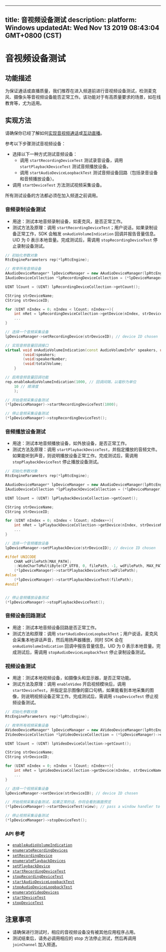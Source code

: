 
---
title: 音视频设备测试
description: 
platform: Windows
updatedAt: Wed Nov 13 2019 08:43:04 GMT+0800 (CST)
---
# 音视频设备测试
## 功能描述

为保证通话或直播质量，我们推荐在进入频道前进行音视频设备测试，检测麦克风、摄像头等音视频设备能否正常工作。该功能对于有高质量要求的场景，如在线教育等，尤为适用。

## 实现方法

请确保你已经了解如何[实现音视频通话](../../cn/Audio%20Broadcast/start_call_windows.md)或[互动直播](../../cn/Audio%20Broadcast/start_live_windows.md)。

参考以下步骤测试音视频设备：

- 选择以下一种方式测试音频设备：
	- 调用 `startRecordingDeviceTest` 测试录音设备，调用 `startPlaybackDeviceTest` 测试音频播放设备。
	- 调用 `startAudioDeviceLoopbackTest` 测试音频设备回路（包括录音设备和音频播放设备）。
- 调用 `startDeviceTest` 方法测试视频采集设备。

<div class="alert note">所有测试设备的方法都必须在加入频道之前调用。</div>

### 音频录制设备测试

- 用途：测试本地音频录制设备，如麦克风，是否正常工作。
- 测试方法及原理：调用 `startRecordingDeviceTest`；用户说话，如果录制设备正常工作，SDK 会触发 `onAudioVolumeIndication` 回调并报告音量信息。UID 为 0 表示本地音量。完成测试后，需调用 `stopRecordingDeviceTest` 停止录制设备测试。

```C++
// 初始化参数对象
RtcEngineParameters rep(*lpRtcEngine);

// 枚举所有音频设备
AAudioDeviceManager* lpDeviceManager = new AAudioDeviceManager(lpRtcEngine);
IAudioDeviceCollection *lpRecordingDeviceCollection = (*lpDeviceManager)->enumerateRecordingDevices();

UINT lCount = (UINT) lpRecordingDeviceCollection->getCount();

CString strDeviceName;
CString strDeviceID;

for (UINT nIndex = 0; nIndex < lCount; nIndex++){
    int nRet = lpRecordingDeviceCollection->getDevice(nIndex, strDeviceName, strDeviceID);
	...
}

// 选择一个音频采集设备
lpDeviceManager->setRecordingDevice(strDeviceID); // device ID chosen

// 实现音频音量回调接口
virtual void onAudioVolumeIndication(const AudioVolumeInfo* speakers, unsigned int speakerNumber, int totalVolume) {
        (void)speakers;
        (void)speakerNumber;
        (void)totalVolume;
    }

// 启用音频音量回调功能
rep.enableAudioVolumeIndication(1000, // 回调间隔，以毫秒为单位
	10 // 顺滑度
	);

// 开始音频采集设备测试
(*lpDeviceManager)->startRecordingDeviceTest(1000);

// 停止音频采集设备测试
(*lpDeviceManager)->stopRecordingDeviceTest();
```



### 音频播放设备测试

- 用途：测试本地音频播放设备，如外放设备，是否正常工作。
- 测试方法及原理：调用 `startPlaybackDeviceTest`，并指定播放的音频文件。如果能听到声音，则说明播放设备正常工作。完成测试后，需调用 `stopPlaybackDeviceTest` 停止播放设备测试。

```C++
// 初始化参数对象
RtcEngineParameters rep(*lpRtcEngine);

AAudioDeviceManager* lpDeviceManager = new AAudioDeviceManager(lpRtcEngine);
IAudioDeviceCollection *lpPlaybackDeviceCollection = (*lpDeviceManager)->enumeratePlaybackDevices();

UINT lCount = (UINT) lpPlaybackDeviceCollection->getCount();

CString strDeviceName;
CString strDeviceID;

for (UINT nIndex = 0; nIndex < lCount; nIndex++){
    int nRet = lpPlaybackDeviceCollection->getDevice(nIndex, strDeviceName, strDeviceID);
	...
}

// 选择一个音频播放设备
lpDeviceManager->setPlaybackDevice(strDeviceID); // device ID chosen

#ifdef UNICODE
	CHAR wdFilePath[MAX_PATH];
	::WideCharToMultiByte(CP_UTF8, 0, filePath, -1, wdFilePath, MAX_PATH, NULL, NULL);
	(*lpDeviceManager)->startPlaybackDeviceTest(wdFilePath);
#else
	(*lpDeviceManager)->startPlaybackDeviceTest(filePath);
#endif


// 停止音频播放设备测试
(*lpDeviceManager)->stopPlaybackDeviceTest();
```

### 音频设备回路测试

- 用途：测试本地音频设备回路是否正常工作。
- 测试方法和原理：调用 `startAudioDeviceLoopbackTest`；用户说话，麦克风会采集本地讲话声音，然后用扬声器播放，同时 SDK 会在 `onAudioVolumeIndication` 回调中报告音量信息。UID 为 0 表示本地音量。完成测试后，需调用 `stopAudioDeviceLoopbackTest` 停止录制设备测试。

### 视频设备测试

- 用途：测试本地视频设备，如摄像头和显示器，是否正常功能。
- 测试方法及原理：调用 `enableVideo` 开启视频模块后，调用 `startDeviceTest`，并指定显示图像的窗口句柄，如果能看到本地采集的图像，则说明视频设备正常工作。完成测试后，需调用 `stopDeviceTest` 停止视频设备测试。

```C++
// 初始化参数对象
RtcEngineParameters rep(*lpRtcEngine);

// 枚举所有视频采集设备
AVideoDeviceManager* lpDeviceManager = new AVideoDeviceManager(lpRtcEngine);
IVideoDeviceCollection *lpVideoDeviceCollection = (*lpDeviceManager)->enumerateVideoDevices();

UINT lCount = (UINT) lpVideoDeviceCollection->getCount();

CString strDeviceName;
CString strDeviceID;

for (UINT nIndex = 0; nIndex < lCount; nIndex++){
    int nRet = lpVideoDeviceCollection->getDevice(nIndex, strDeviceName, strDeviceID);
	...
}

// 选择一个视频采集设备
lpDeviceManager->setDevice(strDeviceID); // device ID chosen

// 开始视频采集设备测试，如果正常的话，你将会看到画面预览
(*lpDeviceManager)->startDeviceTest(view); // pass a window handler to it

// 停止视频采集设备测试
(*lpDeviceManager)->stopDeviceTest();
```



### API 参考

* [`enableAudioVolumeIndication`](https://docs.agora.io/cn/Audio%20Broadcast/API%20Reference/cpp/classagora_1_1rtc_1_1_i_rtc_engine.html#a4b30a8ff1ae50c4c114ae4f909c4ebcb)
* [`enumerateRecordingDevices`](https://docs.agora.io/cn/Audio%20Broadcast/API%20Reference/cpp/classagora_1_1rtc_1_1_i_audio_device_manager.html#a1ea4f53d60dc91ea83960885f9ab77ee)
* [`setRecordingDevice`](https://docs.agora.io/cn/Audio%20Broadcast/API%20Reference/cpp/classagora_1_1rtc_1_1_i_audio_device_manager.html#a723941355030636cd7d183d53cc7ace7)
* [`enumeratePlaybackDevices`](https://docs.agora.io/cn/Audio%20Broadcast/API%20Reference/cpp/classagora_1_1rtc_1_1_i_audio_device_manager.html#aa13c99d575d89e7ceeeb139be723b18a)
* [`setPlaybackDevice`](https://docs.agora.io/cn/Audio%20Broadcast/API%20Reference/cpp/classagora_1_1rtc_1_1_i_audio_device_manager.html#a1ee23eae83165a27bcbd88d80158b4f1)
* [`startRecordingDeviceTest`](https://docs.agora.io/cn/Audio%20Broadcast/API%20Reference/cpp/classagora_1_1rtc_1_1_i_audio_device_manager.html#a9e732d31f179a90d388998f5b86ebf06)
* [`stopRecordingDeviceTest`](https://docs.agora.io/cn/Audio%20Broadcast/API%20Reference/cpp/classagora_1_1rtc_1_1_i_audio_device_manager.html#a796e7b8a58eb303f18f04e1e9d12a94b)
* [`startAudioDeviceLoopbackTest`](https://docs.agora.io/cn/Audio%20Broadcast/API%20Reference/cpp/classagora_1_1rtc_1_1_i_audio_device_manager.html#ac78c08f3212dc3efa000e197207dec53)
* [`stopAudioDeviceLoopbackTest`](https://docs.agora.io/cn/Audio%20Broadcast/API%20Reference/cpp/classagora_1_1rtc_1_1_i_audio_device_manager.html#aad01da1e0bacd3f2fd355483f9e3befb)
* [`enumerateVideoDevices`](https://docs.agora.io/cn/Audio%20Broadcast/API%20Reference/cpp/classagora_1_1rtc_1_1_i_video_device_manager.html#aef51744162ec544abf2aaf0488ca062d)
* [`startDeviceTest`](https://docs.agora.io/cn/Audio%20Broadcast/API%20Reference/cpp/classagora_1_1rtc_1_1_i_video_device_manager.html#ac148cafcb191841fd4aa7f5b6166b16d)
* [`stopDeviceTest`](https://docs.agora.io/cn/Audio%20Broadcast/API%20Reference/cpp/classagora_1_1rtc_1_1_i_video_device_manager.html#ae3fe9f7ad1ddf4d5cda5e30d14b9d321)

## 注意事项

- 请确保进行测试时，相应的音视频设备没有被其他应用程序占用。
- 测试结束后，请务必调用相应的 stop 方法停止测试，然后再调用 `joinChannel` 加入频道。
